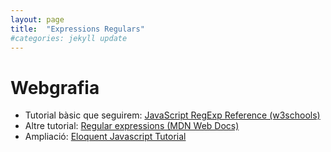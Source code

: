 ```yaml
---
layout: page
title:  "Expressions Regulars"
#categories: jekyll update
---
```

# Webgrafia

- Tutorial bàsic que seguirem: [JavaScript RegExp Reference (w3schools)](https://www.w3schools.com/jsref/jsref_obj_regexp.asp)
- Altre tutorial: [Regular expressions (MDN Web Docs)](https://developer.mozilla.org/en-US/docs/Web/JavaScript/Guide/Regular_Expressions)
- Ampliació: [Eloquent Javascript Tutorial](https://eloquentjavascript.net/09_regexp.html)

